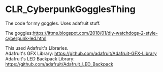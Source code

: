 # CLR_CyberpunkGogglesThing
The code for my goggles. Uses adafruit stuff.

The goggles:https://ittms.blogspot.com/2018/01/diy-watchdogs-2-style-cyberpunk-led.html

This used Adafruit's Libraries.   
Adafruit's GFX Library: https://github.com/adafruit/Adafruit-GFX-Library  
Adafruit's LED Backpack Library: https://github.com/adafruit/Adafruit_LED_Backpack
